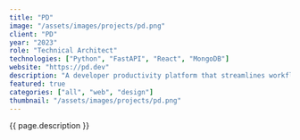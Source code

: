 ```yaml
---
title: "PD"
image: "/assets/images/projects/pd.png"
client: "PD"
year: "2023"
role: "Technical Architect"
technologies: ["Python", "FastAPI", "React", "MongoDB"]
website: "https://pd.dev"
description: "A developer productivity platform that streamlines workflow automation and project management for software teams."
featured: true
categories: ["all", "web", "design"]
thumbnail: "/assets/images/projects/pd.png"
---
```


{{ page.description }} 